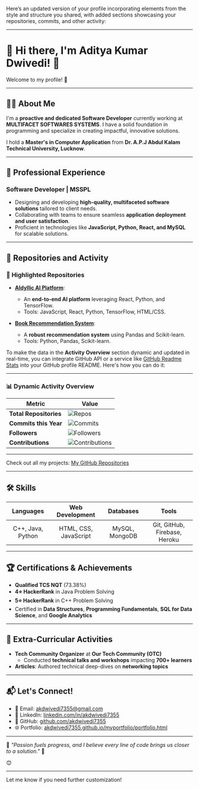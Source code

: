 Here’s an updated version of your profile incorporating elements from the style and structure you shared, with added sections showcasing your repositories, commits, and other activity:

---

# 🌟 Hi there, I'm **Aditya Kumar Dwivedi**! 👋  

Welcome to my profile! 🚀  

---

## 👨‍💻 **About Me**  
I'm a **proactive and dedicated Software Developer** currently working at **MULTIFACET SOFTWARES SYSTEMS**. I have a solid foundation in programming and specialize in creating impactful, innovative solutions.  

I hold a **Master's in Computer Application** from **Dr. A.P.J Abdul Kalam Technical University, Lucknow**.

---

## 💼 **Professional Experience**  

### **Software Developer | MSSPL**  
- Designing and developing **high-quality, multifaceted software solutions** tailored to client needs.  
- Collaborating with teams to ensure seamless **application deployment and user satisfaction**.  
- Proficient in technologies like **JavaScript, Python, React, and MySQL** for scalable solutions.  

---

## 🚀 **Repositories and Activity**  

### 🌟 **Highlighted Repositories**
- **[AIdyllic AI Platform](https://github.com/akdwivedi7355/AIdyllic-AI-Platform)**:  
  - An **end-to-end AI platform** leveraging React, Python, and TensorFlow.  
  - Tools: JavaScript, React, Python, TensorFlow, HTML/CSS.  

- **[Book Recommendation System](https://github.com/akdwivedi7355/Book-Recommendation-System)**:  
  - A **robust recommendation system** using Pandas and Scikit-learn.  
  - Tools: Python, Pandas, Scikit-learn.  

To make the data in the **Activity Overview** section dynamic and updated in real-time, you can integrate GitHub API or a service like [GitHub Readme Stats](https://github.com/anuraghazra/github-readme-stats) into your GitHub profile README. Here's how you can do it:

---

### 📊 **Dynamic Activity Overview**

| **Metric**              | **Value**       |
|--------------------------|-----------------|
| **Total Repositories**   | ![Repos](https://img.shields.io/badge/dynamic/json?label=Repos&query=public_repos&url=https%3A%2F%2Fapi.github.com%2Fusers%2Fakdwivedi7355) |
| **Commits this Year**    | ![Commits](https://github-readme-stats.vercel.app/api?username=akdwivedi7355&show_icons=true&count_private=true&hide=prs&line_height=27&theme=radical&hide_title=true) |
| **Followers**            | ![Followers](https://img.shields.io/github/followers/akdwivedi7355?label=Followers) |
| **Contributions**        | ![Contributions](https://github-readme-streak-stats.herokuapp.com/?user=akdwivedi7355&theme=radical&hide_border=true) |

---
Check out all my projects: [My GitHub Repositories](https://github.com/akdwivedi7355?tab=repositories)  

---

## 🛠️ **Skills**  

| **Languages**   | **Web Development** | **Databases**      | **Tools**           |
| :-------------: | :-----------------: | :----------------: | :-----------------: |
| C++, Java, Python | HTML, CSS, JavaScript | MySQL, MongoDB      | Git, GitHub, Firebase, Heroku |

---

## 🏆 **Certifications & Achievements**  

- **Qualified TCS NQT** (73.38%)  
- **4⭐ HackerRank** in Java Problem Solving  
- **5⭐ HackerRank** in C++ Problem Solving  
- Certified in **Data Structures**, **Programming Fundamentals**, **SQL for Data Science**, and **Google Analytics**  

---

## 🌟 **Extra-Curricular Activities**  

- **Tech Community Organizer** at **Our Tech Community (OTC)**  
  - Conducted **technical talks and workshops** impacting **700+ learners**  
- **Articles**: Authored technical deep-dives on **networking topics**  

---

## 📬 **Let's Connect!**  

- 📧 Email: [akdwivedi7355@gmail.com](mailto:akdwivedi7355@gmail.com)  
- 🔗 LinkedIn: [linkedin.com/in/akdwivedi7355](https://linkedin.com/in/akdwivedi7355)  
- 🐙 GitHub: [github.com/akdwivedi7355](https://github.com/akdwivedi7355)  
- 🌐 Portfolio: [akdwivedi7355.github.io/myportfolio/portfolio.html](https://akdwivedi7355.github.io/myportfolio/portfolio.html)  

---

🎯 *"Passion fuels progress, and I believe every line of code brings us closer to a solution."* 🚀  

😊

---

Let me know if you need further customization!
